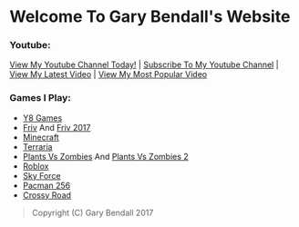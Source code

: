 # Welcome To Gary Bendall's Website

### Youtube:
[View My Youtube Channel Today!](https://www.youtube.com/channel/UC5u0v-xwyFK6d6KoBe8o0Bw) | [Subscribe To My Youtube Channel](https://www.youtube.com/channel/UC5u0v-xwyFK6d6KoBe8o0Bw?sub_confirmation=1) | [View My Latest Video](https://goo.gl/UWhtbK) | [View My Most Popular Video](https://goo.gl/aVpnjo)

### Games I Play:
- [Y8 Games](https://www.y8.com)
- [Friv](http://www.friv.com/) And [Friv 2017](http://www.friv-2017.com)
- [Minecraft](https://minecraft.net)
- [Terraria](https://terraria.org)
- [Plants Vs Zombies](https://play.google.com/store/apps/details?id=com.ea.game.pvzfree_row) And [Plants Vs Zombies 2](https://play.google.com/store/apps/details?id=com.ea.game.pvz2_row)
- [Roblox](https://www.roblox.com)
- [Sky Force](https://play.google.com/store/apps/details?id=pl.idreams.skyforcehd)
- [Pacman 256](https://play.google.com/store/apps/details?id=eu.bandainamcoent.pacman256)
 - [Crossy Road](https://play.google.com/store/apps/details?id=com.yodo1.crossyroad)
 
 > Copyright (C) Gary Bendall 2017
